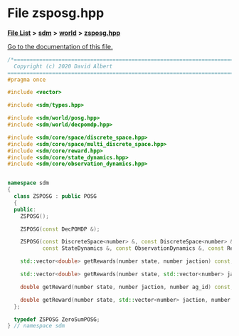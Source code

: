 
# File zsposg.hpp

[**File List**](files.md) **>** [**sdm**](dir_ae1b8d8c3d2627954ba53c22978558f0.md) **>** [**world**](dir_414fa79a2aeb4aba632c04a0d3a53fff.md) **>** [**zsposg.hpp**](zsposg_8hpp.md)

[Go to the documentation of this file.](zsposg_8hpp.md) 


````cpp
/*=============================================================================
  Copyright (c) 2020 David Albert
==============================================================================*/
#pragma once

#include <vector>

#include <sdm/types.hpp>

#include <sdm/world/posg.hpp>
#include <sdm/world/decpomdp.hpp>

#include <sdm/core/space/discrete_space.hpp>
#include <sdm/core/space/multi_discrete_space.hpp>
#include <sdm/core/reward.hpp>
#include <sdm/core/state_dynamics.hpp>
#include <sdm/core/observation_dynamics.hpp>


namespace sdm
{
  class ZSPOSG : public POSG
  {
  public:
    ZSPOSG();

    ZSPOSG(const DecPOMDP &);

    ZSPOSG(const DiscreteSpace<number> &, const DiscreteSpace<number> &, const MultiDiscreteSpace<number> &, const MultiDiscreteSpace<number> &,
           const StateDynamics &, const ObservationDynamics &, const Reward &, const Vector &);

    std::vector<double> getRewards(number state, number jaction) const;

    std::vector<double> getRewards(number state, std::vector<number> jaction) const;

    double getReward(number state, number jaction, number ag_id) const;

    double getReward(number state, std::vector<number> jaction, number ag_id) const;
  };

  typedef ZSPOSG ZeroSumPOSG;
} // namespace sdm
````

